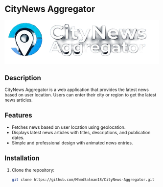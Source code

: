 # CityNews Aggregator

![CityNews Aggregator Logo](news_app/static/images/logo.png)

## Description
CityNews Aggregator is a web application that provides the latest news based on user location. Users can enter their city or region to get the latest news articles.

## Features
- Fetches news based on user location using geolocation.
- Displays latest news articles with titles, descriptions, and publication dates.
- Simple and professional design with animated news entries.

## Installation

1. Clone the repository:
   ```bash
   git clone https://github.com/MhmdSalman18/CityNews-Aggregator.git
